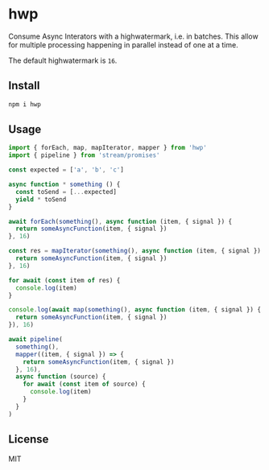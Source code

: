 # hwp

Consume Async Interators with a highwatermark, i.e. in batches.
This allow for multiple processing happening in parallel instead of one at a time.

The default highwatermark is `16`.

## Install

```js
npm i hwp
```

## Usage

```js
import { forEach, map, mapIterator, mapper } from 'hwp'
import { pipeline } from 'stream/promises'

const expected = ['a', 'b', 'c']

async function * something () {
  const toSend = [...expected]
  yield * toSend
}

await forEach(something(), async function (item, { signal }) {
  return someAsyncFunction(item, { signal })
}, 16)

const res = mapIterator(something(), async function (item, { signal }) {
  return someAsyncFunction(item, { signal })
}, 16)

for await (const item of res) {
  console.log(item)
}

console.log(await map(something(), async function (item, { signal }) {
  return someAsyncFunction(item, { signal })
}), 16)

await pipeline(
  something(),
  mapper((item, { signal }) => {
    return someAsyncFunction(item, { signal })
  }, 16),
  async function (source) {
    for await (const item of source) {
      console.log(item)
    }
  }
)
```

## License

MIT
